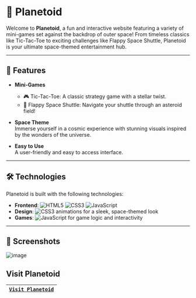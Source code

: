 # 🌌 Planetoid  

Welcome to **Planetoid**, a fun and interactive website featuring a variety of mini-games set against the backdrop of outer space! From timeless classics like Tic-Tac-Toe to exciting challenges like Flappy Space Shuttle, Planetoid is your ultimate space-themed entertainment hub.  

---

## 🚀 Features  

- **Mini-Games**  
  - 🎮 Tic-Tac-Toe: A classic strategy game with a stellar twist.  
  - 🚀 Flappy Space Shuttle: Navigate your shuttle through an asteroid field!  

- **Space Theme**  
  Immerse yourself in a cosmic experience with stunning visuals inspired by the wonders of the universe.  

- **Easy to Use**  
  A user-friendly and easy to access interface.
  
---

## 🛠️ Technologies  

Planetoid is built with the following technologies:  
- **Frontend**: ![HTML5](https://img.shields.io/badge/HTML5-E34F26?style=flat&logo=html5&logoColor=white)  ![CSS3](https://img.shields.io/badge/CSS3-1572B6?style=flat&logo=css3&logoColor=white) ![JavaScript](https://img.shields.io/badge/JavaScript-323330?style=flat&logo=javascript&logoColor=F7DF1E)
- **Design**:   ![CSS3](https://img.shields.io/badge/CSS3-1572B6?style=flat&logo=css3&logoColor=white) animations for a sleek, space-themed look  
- **Games**: ![JavaScript](https://img.shields.io/badge/JavaScript-323330?style=flat&logo=javascript&logoColor=F7DF1E)  for game logic and interactivity  

---

## 📸 Screenshots  

![image](https://github.com/user-attachments/assets/1725b513-6690-46df-b6a5-11e29bbfdd8c)

## Visit Planetoid

| [`Visit Planetoid`](https://garvitnegi17.github.io/planetoid/) |
|-|
